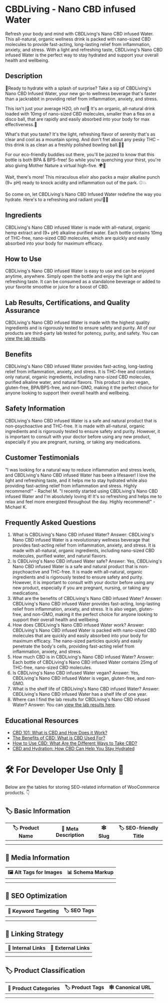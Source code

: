 # CBDLiving - Nano CBD infused Water
Refresh your body and mind with CBDLiving's Nano CBD infused Water. This all-natural, organic wellness drink is packed with nano-sized CBD molecules to provide fast-acting, long-lasting relief from inflammation, anxiety, and stress. With a light and refreshing taste, CBDLiving's Nano CBD infused Water is the perfect way to stay hydrated and support your overall health and wellbeing.
## Description
🍹Ready to hydrate with a splash of surprise? Take a sip of CBDLiving's Nano CBD Infused Water, your new go-to wellness beverage that's faster than a jackrabbit in providing relief from inflammation, anxiety, and stress.

This isn't just your average H2O, oh no!👀 It's an organic, all-natural drink loaded with 10mg of nano-sized CBD molecules, smaller than a flea on a disco ball, that are rapidly and easily absorbed into your body for max effectiveness.💃

What's that you taste? It's the light, refreshing flavor of serenity that's as clear and cool as a mountain spring. And don't fret about any pesky THC – this drink is as clean as a freshly polished bowling ball.🚫🔬

For our eco-friendly buddies out there, you'll be jazzed to know that this bottle is both BPA & BPS-free! So while you're quenching your thirst, you're also giving Mother Nature a virtual high-five. 🌍🤚

Wait, there's more! This miraculous elixir also packs a major alkaline punch (9+ pH) ready to knock acidity and inflammation out of the park. ⚾💥

So come on, let CBDLiving's Nano CBD Infused Water redefine the way you hydrate. Here's to a refreshing and radiant you!🥂💦
## Ingredients
CBDLiving's Nano CBD infused Water is made with all-natural, organic hemp extract and (9+ pH) alkaline purified water. Each bottle contains 10mg of THC-free, nano-sized CBD molecules, which are quickly and easily absorbed into your body for maximum efficacy. 
## How to Use
CBDLiving's Nano CBD infused Water is easy to use and can be enjoyed anytime, anywhere. Simply open the bottle and enjoy the light and refreshing taste. It can be consumed as a standalone beverage or added to your favorite smoothie or juice for a boost of CBD. 
## Lab Results, Certifications, and Quality Assurance
CBDLiving's Nano CBD infused Water is made with the highest quality ingredients and is rigorously tested to ensure safety and purity. All of our products are third-party lab tested for potency, purity, and safety. You can [view the lab results](https://cdn.accentuate.io/31485941776481/12434750537825/Water-lot-22048-v1672276486516.pdf?ref=rush.app&utm_source=rush.app&utm_medium=os2_tracking_page). 
## Benefits
CBDLiving's Nano CBD infused Water provides fast-acting, long-lasting relief from inflammation, anxiety, and stress. It is THC-free and contains only natural, organic ingredients, including nano-sized CBD molecules, purified alkaline water, and natural flavors. This product is also vegan, gluten-free, BPA/BPS-free, and non-GMO, making it the perfect choice for anyone looking to support their overall health and wellbeing. 
## Safety Information
CBDLiving's Nano CBD infused Water is a safe and natural product that is non-psychoactive and THC-free. It is made with all-natural, organic ingredients and is rigorously tested to ensure safety and purity. However, it is important to consult with your doctor before using any new product, especially if you are pregnant, nursing, or taking any medications. 
## Customer Testimonials
"I was looking for a natural way to reduce inflammation and stress levels, and CBDLiving's Nano CBD infused Water has been a lifesaver! I love the light and refreshing taste, and it helps me to stay hydrated while also providing fast-acting relief from inflammation and stress. Highly recommend!" - Rachel M.
"I recently started using CBDLiving's Nano CBD infused Water and I'm absolutely loving it! It's so refreshing and helps me to relax and feel more energized throughout the day. Highly recommend!" - Michael K.
## Frequently Asked Questions
1. What is CBDLiving's Nano CBD infused Water?
Answer: CBDLiving's Nano CBD infused Water is a revolutionary wellness beverage that provides fast-acting relief from inflammation, anxiety, and stress. It is made with all-natural, organic ingredients, including nano-sized CBD molecules, purified water, and natural flavors.
2. Is CBDLiving's Nano CBD infused Water safe?
Answer: Yes, CBDLiving's Nano CBD infused Water is a safe and natural product that is non-psychoactive and THC-free. It is made with all-natural, organic ingredients and is rigorously tested to ensure safety and purity. However, it is important to consult with your doctor before using any new product, especially if you are pregnant, nursing, or taking any medications.
3. What are the benefits of CBDLiving's Nano CBD infused Water?
Answer: CBDLiving's Nano CBD infused Water provides fast-acting, long-lasting relief from inflammation, anxiety, and stress. It is also vegan, gluten-free, and non-GMO, making it the perfect choice for anyone looking to support their overall health and wellbeing.
4. How does CBDLiving's Nano CBD infused Water work?
Answer: CBDLiving's Nano CBD infused Water is packed with nano-sized CBD molecules that are quickly and easily absorbed into your body for maximum efficacy. The nano-sized particles quickly and easily penetrate the body's cells, providing fast-acting relief from inflammation, anxiety, and stress.
5. How much CBD is in CBDLiving's Nano CBD infused Water?
Answer: Each bottle of CBDLiving's Nano CBD infused Water contains 25mg of THC-free, nano-sized CBD molecules. 
6. Is CBDLiving's Nano CBD infused Water vegan?
Answer: Yes, CBDLiving's Nano CBD infused Water is vegan, gluten-free, and non-GMO. 
7. What is the shelf life of CBDLiving's Nano CBD infused Water?
Answer: CBDLiving's Nano CBD infused Water has a shelf life of one year.
8. Where can I find the lab results for CBDLiving's Nano CBD infused Water?
Answer: You can [view the lab results here](https://cdn.accentuate.io/31485941776481/12434750537825/Water-lot-22048-v1672276486516.pdf?ref=rush.app&utm_source=rush.app&utm_medium=os2_tracking_page).
## Educational Resources
- [CBD 101: What is CBD and How Does it Work?](https://www.cbdliving.com/blogs/cbd-news/cbd-101-what-is-cbd-and-how-does-it-work)
- [The Benefits of CBD: What is CBD Used For?](https://www.cbdliving.com/blogs/cbd-news/the-benefits-of-cbd-what-is-cbd-used-for)
- [How to Use CBD: What Are the Different Ways to Take CBD?](https://www.cbdliving.com/blogs/cbd-news/how-to-use-cbd-what-are-the-different-ways-to-take-cbd)
- [CBD and Hydration: How CBD Can Help You Stay Hydrated](https://www.cbdliving.com/blogs/cbd-news/cbd-and-hydration-how-cbd-can-help-you-stay-hydrated)
# 🛠️ For Developer Use Only 🔐

Below are the tables for storing SEO-related information of WooCommerce products. 👇

## 🏷️ Basic Information 

| 🏷️ Product Name | 📝 Meta Description | 🕸️ Slug | 🏷️ SEO-friendly Title |
| -------------- | ------------------ | ------ | ---------------------- |
|                |                    |        |                        |
|                |                    |        |                        |

## 📸 Media Information

| 🖼️ Alt Tags for Images | 📊 Schema Markup |
| --------------------- | --------------- |
|                       |                 |
|                       |                 |

## 🔎 SEO Optimization

| 🎯 Keyword Targeting | 🏷️ SEO Tags |
| ------------------- | ---------- |
|                     |            |
|                     |            |

## 🔗 Linking Strategy 

| 🔗 Internal Links | 🔗 External Links |
| ---------------- | ---------------- |
|                  |                  |
|                  |                  |

## 🏷️ Product Classification 

| 📂 Product Categories | 🏷️ Product Tags | 🕸️ Canonical URL |
| ------------------ | ------------ | ------------- |
|                    |              |               |
|                    |              |               |
